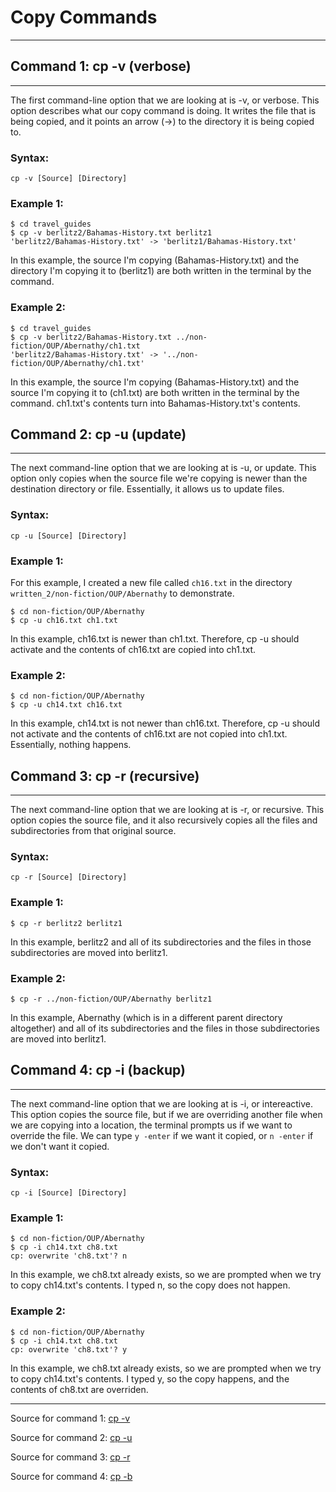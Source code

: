 # **Copy Commands**

---

## **Command 1: cp -v (verbose)**

---

The first command-line option that we are looking at is -v, or verbose. This option describes what our copy command is doing. It writes the file that is being copied, and it points an arrow (->) to the directory it is being copied to.

### Syntax:
```
cp -v [Source] [Directory]
```
### Example 1:

```
$ cd travel_guides
$ cp -v berlitz2/Bahamas-History.txt berlitz1
'berlitz2/Bahamas-History.txt' -> 'berlitz1/Bahamas-History.txt'
```
In this example, the source I'm copying (Bahamas-History.txt) and the directory I'm copying it to (berlitz1) are both written in the terminal by the command.

### Example 2:

```
$ cd travel_guides
$ cp -v berlitz2/Bahamas-History.txt ../non-fiction/OUP/Abernathy/ch1.txt
'berlitz2/Bahamas-History.txt' -> '../non-fiction/OUP/Abernathy/ch1.txt'
```
In this example, the source I'm copying (Bahamas-History.txt) and the source I'm copying it to (ch1.txt) are both written in the terminal by the command. ch1.txt's contents turn into Bahamas-History.txt's contents.

## **Command 2: cp -u (update)**

---

The next command-line option that we are looking at is -u, or update. This option only copies when the source file we're copying is newer than the destination directory or file. Essentially, it allows us to update files.

### Syntax:
```
cp -u [Source] [Directory]
```
### Example 1:

For this example, I created a new file called ```ch16.txt``` in the directory ```written_2/non-fiction/OUP/Abernathy``` to demonstrate.

```
$ cd non-fiction/OUP/Abernathy
$ cp -u ch16.txt ch1.txt
```
In this example, ch16.txt is newer than ch1.txt. Therefore, cp -u should activate and the contents of ch16.txt are copied into ch1.txt.

### Example 2:

```
$ cd non-fiction/OUP/Abernathy
$ cp -u ch14.txt ch16.txt
```
In this example, ch14.txt is not newer than ch16.txt. Therefore, cp -u should not activate and the contents of ch16.txt are not copied into ch1.txt. Essentially, nothing happens.

## **Command 3: cp -r (recursive)**

---

The next command-line option that we are looking at is -r, or recursive. This option copies the source file, and it also recursively copies all the files and subdirectories from that original source.

### Syntax:
```
cp -r [Source] [Directory]
```
### Example 1:

```
$ cp -r berlitz2 berlitz1

```
In this example, berlitz2 and all of its subdirectories and the files in those subdirectories are moved into berlitz1.

### Example 2:

```
$ cp -r ../non-fiction/OUP/Abernathy berlitz1
```
In this example, Abernathy (which is in a different parent directory altogether) and all of its subdirectories and the files in those subdirectories are moved into berlitz1.

## **Command 4: cp -i (backup)**

---

The next command-line option that we are looking at is -i, or intereactive. This option copies the source file, but if we are overriding another file when we are copying into a location, the terminal prompts us if we want to override the file. We can type ```y -enter``` if we want it copied, or ```n -enter``` if we don't want it copied.

### Syntax:
```
cp -i [Source] [Directory]
```
### Example 1:

```
$ cd non-fiction/OUP/Abernathy
$ cp -i ch14.txt ch8.txt
cp: overwrite 'ch8.txt'? n
```
In this example, we ch8.txt already exists, so we are prompted when we try to copy ch14.txt's contents. I typed n, so the copy does not happen.

### Example 2:

```
$ cd non-fiction/OUP/Abernathy
$ cp -i ch14.txt ch8.txt
cp: overwrite 'ch8.txt'? y
```
In this example, we ch8.txt already exists, so we are prompted when we try to copy ch14.txt's contents. I typed y, so the copy happens, and the contents of ch8.txt are overriden.

---

Source for command 1: [cp -v](https://www.computerhope.com/unix/ucp.htm)

Source for command 2: [cp -u](https://ss64.com/bash/cp.html)

Source for command 3: [cp -r](https://linuxize.com/post/cp-command-in-linux/)

Source for command 4: [cp -b](https://www.computerhope.com/unix/ucp.htm)
